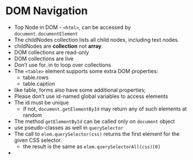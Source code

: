 # DOM Navigation

- Top Node in DOM - `<html>`, can be accessed by `document.documentElement`
- The childNodes collection lists all child nodes, including text nodes.
- childNodes are **collection** not **array**.
- DOM collections are read-only
- DOM collections are live
- Don’t use for..in to loop over collections
- The `<table>` element supports some extra DOM properties:
  - table.rows
  - table.caption
- like table, forms also have some additional properties;
- Please don’t use id-named global variables to access elements
- The id must be unique
  - if not, `document.getElementById` may return any of such elements at random
- The method `getElementById` can be called only on `document` object
- use pseudo-classes as well in `querySelector`
- The call to `elem.querySelector(css)` returns the first element for the given CSS selector.
  - the result is the same as `elem.querySelectorAll(css)[0]`
- 